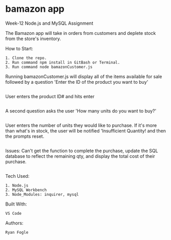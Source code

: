 # bamazon app
Week-12 Node.js and MySQL Assignment 


The Bamazon app will take in orders from customers and deplete stock from the store's inventory.


How to Start:

    1. Clone the repo. 
    2. Run command npm install in GitBash or Terminal. 
    3. Run command node bamazonCustomer.js


Running bamazonCustomer.js will display all of the items available for sale followed
by a question 'Enter the ID of the product you want to buy' 

![]()


User enters the product ID# and hits enter 

![]()

A second question asks the user 'How many units do you want to buy?' 

![]()

User enters the number of units they would like to purchase. If it's more than what's in stock, the user will be notified 'Insufficient Quantity! and then the prompts reset.

![]()

Issues: 
    Can't get the function to complete the purchase, update the SQL database to reflect the remaining qty, and display the total cost of their purchase. 

![]()



Tech Used: 

    1. Node.js 
    2. MySQL Workbench 
    3. Node_Modules: inquirer, mysql 

Built With: 

    VS Code 

Authors: 

    Ryan Fogle 
